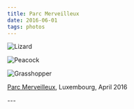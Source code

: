 ```yaml
---
title: Parc Merveilleux
date: 2016-06-01
tags: photos
---
```

<p><img src="/assets/images/lizard.png" alt="Lizard"></p><p><img src="/assets/images/dscf4548.jpg" alt="Peacock"></p><p><img src="/assets/images/grasshopper.png" alt="Grasshopper"></p><p>
<a href="http://www.parc-merveilleux.lu/index.php/de/">Parc Merveilleux</a>, Luxembourg, April 2016</p>
---
